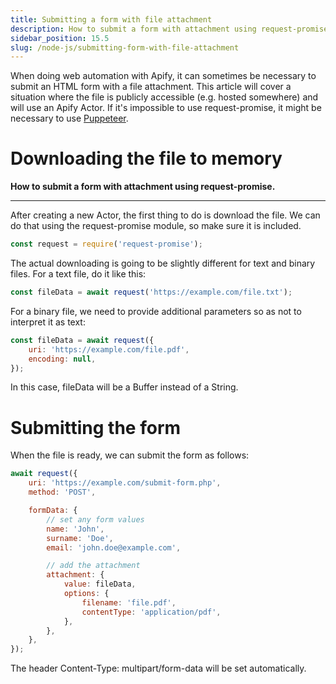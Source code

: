 ```yaml
---
title: Submitting a form with file attachment
description: How to submit a form with attachment using request-promise.
sidebar_position: 15.5
slug: /node-js/submitting-form-with-file-attachment
---
```


When doing web automation with Apify, it can sometimes be necessary to submit an HTML form with a file attachment. This article will cover a situation where the file is publicly accessible (e.g. hosted somewhere) and will use an Apify Actor. If it's impossible to use request-promise, it might be necessary to use [Puppeteer](http://kb.apify.com/actor/submitting-a-form-with-file-attachment-using-puppeteer).

# Downloading the file to memory

**How to submit a form with attachment using request-promise.**

---

After creating a new Actor, the first thing to do is download the file. We can do that using the request-promise module, so make sure it is included.

```js
const request = require('request-promise');
```

The actual downloading is going to be slightly different for text and binary files. For a text file, do it like this:

```js
const fileData = await request('https://example.com/file.txt');
```

For a binary file, we need to provide additional parameters so as not to interpret it as text:

```js
const fileData = await request({
    uri: 'https://example.com/file.pdf',
    encoding: null,
});
```

In this case, fileData will be a Buffer instead of a String.

# Submitting the form

When the file is ready, we can submit the form as follows:

```js
await request({
    uri: 'https://example.com/submit-form.php',
    method: 'POST',

    formData: {
        // set any form values
        name: 'John',
        surname: 'Doe',
        email: 'john.doe@example.com',

        // add the attachment
        attachment: {
            value: fileData,
            options: {
                filename: 'file.pdf',
                contentType: 'application/pdf',
            },
        },
    },
});
```

The header Content-Type: multipart/form-data will be set automatically.
